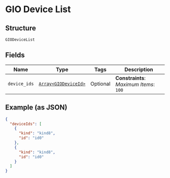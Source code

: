 
# GIO Device List

## Structure

`GIODeviceList`

## Fields

| Name | Type | Tags | Description |
|  --- | --- | --- | --- |
| `device_ids` | [`Array<GIODeviceId>`](../../doc/models/gio-device-id.md) | Optional | **Constraints**: *Maximum Items*: `100` |

## Example (as JSON)

```json
{
  "deviceIds": [
    {
      "kind": "kind8",
      "id": "id0"
    },
    {
      "kind": "kind8",
      "id": "id0"
    }
  ]
}
```

